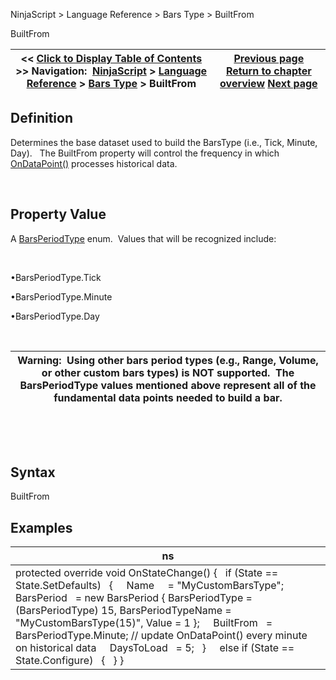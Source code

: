 ﻿


NinjaScript \> Language Reference \> Bars Type \> BuiltFrom






















BuiltFrom







| \<\< [Click to Display Table of Contents](builtfrom.md) \>\> **Navigation:**     [NinjaScript](ninjascript-1.md) \> [Language Reference](language_reference_wip-1.md) \> [Bars Type](bars_type-1.md) \> BuiltFrom | [Previous page](applydefaultvalue-1.md) [Return to chapter overview](bars_type-1.md) [Next page](defaultchartstyle-1.md) |
| --- | --- |











## Definition


Determines the base dataset used to build the BarsType (i.e., Tick, Minute, Day).   The BuiltFrom property will control the frequency in which [OnDataPoint()](ondatapoint-1.md) processes historical data.


 


## Property Value


A [BarsPeriodType](barsperiod-1.md) enum.  Values that will be recognized include:


 


•BarsPeriodType.Tick

•BarsPeriodType.Minute

•BarsPeriodType.Day

 




| Warning:  Using other bars period types (e.g., Range, Volume, or other custom bars types) is NOT supported.  The BarsPeriodType values mentioned above represent all of the fundamental data points needed to build a bar. |
| --- |



 


 


## Syntax


BuiltFrom


## 


## Examples




| ns |
| --- |
| protected override void OnStateChange() {    if (State \=\= State.SetDefaults)    {      Name     \= "MyCustomBarsType";      BarsPeriod   \= new BarsPeriod { BarsPeriodType \= (BarsPeriodType) 15, BarsPeriodTypeName \= "MyCustomBarsType(15\)", Value \= 1 };      BuiltFrom   \= BarsPeriodType.Minute; // update OnDataPoint() every minute on historical data      DaysToLoad   \= 5;    }      else if (State \=\= State.Configure)    {    } } |










